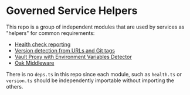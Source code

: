# Governed Service Helpers

This repo is a group of independent modules that are used by services as "helpers" for common requirements:

* [Health check reporting](health.ts)
* [Version detection from URLs and Git tags](version.ts)
* [Vault Proxy with Environment Variables Detector](vault.ts)
* [Oak Middleware](vault.ts)

There is no `deps.ts` in this repo since each module, such as `health.ts` or `version.ts` should be independently importable without importing the others.
